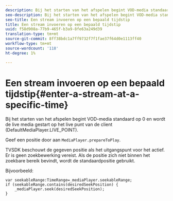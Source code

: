 ```yaml
---
description: Bij het starten van het afspelen begint VOD-media standaard op 0 en wordt de live media gestart op het live punt van de client (DefaultMediaPlayer.LIVE_POINT).
seo-description: Bij het starten van het afspelen begint VOD-media standaard op 0 en wordt de live media gestart op het live punt van de client (DefaultMediaPlayer.LIVE_POINT).
seo-title: Een stream invoeren op een bepaald tijdstip
title: Een stream invoeren op een bepaald tijdstip
uuid: f58d908a-77b9-465f-b3a9-8fe63a249d39
translation-type: tm+mt
source-git-commit: 8ff38bdc1a7ff9732f7f1fae37f64d0e1113ff40
workflow-type: tm+mt
source-wordcount: '118'
ht-degree: 1%

---
```



# Een stream invoeren op een bepaald tijdstip{#enter-a-stream-at-a-specific-time}

Bij het starten van het afspelen begint VOD-media standaard op 0 en wordt de live media gestart op het live punt van de client (DefaultMediaPlayer.LIVE_POINT).

Geef een positie door aan `MediaPlayer.prepareToPlay`.

TVSDK beschouwt de gegeven positie als het uitgangspunt voor het actief. Er is geen zoekbewerking vereist. Als de positie zich niet binnen het zoekbare bereik bevindt, wordt de standaardpositie gebruikt.

Bijvoorbeeld:

```
var seekableRange:TimeRange=_mediaPlayer.seekableRange; 
if (seekableRange.contains(desiredSeekPosition) { 
    _mediaPlayer.seek(desiredSeekPosition); 
}
```
